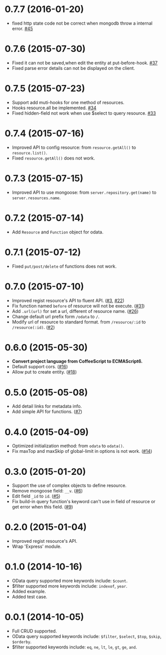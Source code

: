 0.7.7 (2016-01-20)
===================
- fixed http state code not be correct when mongodb throw a internal error. [#45](https://github.com/TossShinHwa/node-odata/issues/45)

0.7.6 (2015-07-30)
===================
- Fixed it can not be saved,when edit the entity at put-before-hook. [#37](https://github.com/TossShinHwa/node-odata/issues/37)
- Fixed parse error details can not be displayed on the client.

0.7.5 (2015-07-23)
===================
- Support add muti-hooks for one method of resources.
- Hooks resource.all be implemented. [#34](https://github.com/TossShinHwa/node-odata/issues/34)
- Fixed hidden-field not work when use $select to query resource. [#33](https://github.com/TossShinHwa/node-odata/issues/33)

0.7.4 (2015-07-16)
===================
- Improved API to config resource: from `resource.getAll()` to `resource.list()`.
- Fixed `resource.getAll()` does not work.

0.7.3 (2015-07-15)
===================
- Improved API to use mongoose: from `server.repository.get(name)` to `server.resources.name`.

0.7.2 (2015-07-14)
===================
- Add `Resource` and `Function` object for odata.

0.7.1 (2015-07-12)
===================
- Fixed `put/post/delete` of functions does not work.

0.7.0 (2015-07-10)
===================
- Improved regist resource's API to fluent API. ([#3](https://github.com/TossShinHwa/node-odata/issues/3), [#22](https://github.com/TossShinHwa/node-odata/issues/22))
- Fix function named `before` of resource will not be execute. ([#31](https://github.com/TossShinHwa/node-odata/issues/31))
- Add `.url(url)` for set a url, different of resource name. ([#26](https://github.com/TossShinHwa/node-odata/issues/26))
- Change default url prefix form `/odata` to `/`.
- Modify url of resource to standard format. from `/resource/:id` to `/resource(:id)`. ([#2](https://github.com/TossShinHwa/node-odata/issues/2))

0.6.0 (2015-05-30)
===================
- **Convert project language from CoffeeScript to ECMAScript6.**
- Default support cors. ([#16](https://github.com/TossShinHwa/node-odata/issues/16))
- Allow put to create entity. ([#18](https://github.com/TossShinHwa/node-odata/issues/18))

0.5.0 (2015-05-08)
===================
- Add detail links for metadata info.
- Add simple API for functions. ([#7](https://github.com/TossShinHwa/node-odata/issues/7))

0.4.0 (2015-04-09)
===================
- Optimized initialization method: from `odata` to `odata()`.
- Fix maxTop and maxSkip of global-limit in options is not work. ([#14](https://github.com/TossShinHwa/node-odata/issues/14))

0.3.0 (2015-01-20)
===================
- Support the use of complex objects to define resource.
- Remove mongoose field: `__v`. ([#6](https://github.com/TossShinHwa/node-odata/issues/6))
- Edit field `_id` to `id`. ([#5](https://github.com/TossShinHwa/node-odata/issues/5))
- Fix build-in query function's keyword can't use in field of resource or get error when this field. ([#9](https://github.com/TossShinHwa/node-odata/issues/9))

0.2.0 (2015-01-04)
===================
- Improved regist resource's API.
- Wrap 'Express' module.

0.1.0 (2014-10-16)
===================
- OData query supported more keywords include: `$count`.
- $filter supported more keywords include: `indexof`, `year`.
- Added example.
- Added test case.

0.0.1 (2014-10-05)
===================
- Full CRUD supported.
- OData query supported keywords include: `$filter`, `$select`, `$top`, `$skip`, `$orderby`.
- $filter supported keywords include: `eq`, `ne`, `lt`, `le`, `gt`, `ge`, `and`.
